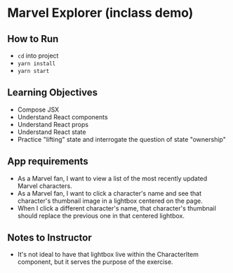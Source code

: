# Marvel Explorer (inclass demo)

## How to Run

  - `cd` into project 
  - `yarn install`
  - `yarn start`

## Learning Objectives
  
  - Compose JSX
  - Understand React components
  - Understand React props
  - Understand React state
  - Practice "lifting" state and interrogate the question of state "ownership"

## App requirements

  - As a Marvel fan, I want to view a list of the most recently updated Marvel characters. 
  - As a Marvel fan, I want to click a character's name and see that character's thumbnail image in a lightbox centered on the page.
  - When I click a different character's name, that character's thumbnail should replace the previous one in that centered lightbox.

## Notes to Instructor

  - It's not ideal to have that lightbox live within the CharacterItem component, but it serves the purpose of the exercise. 